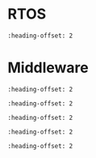 # RTOS

```{include} /release/commonrn/topics/amazon_freertos_kernel.md
:heading-offset: 2
```

# Middleware

```{include} /release/commonrn/topics/CMSIS_DSP_Library.md
:heading-offset: 2
```

```{include} /release/commonrn/topics/intel_tinycbor.md
:heading-offset: 2
```

```{include} /release/commonrn/topics/oasis_pkcs11.md
:heading-offset: 2
```

```{include} /release/commonrn/topics/nodejs_llhttp.md
:heading-offset: 2
```

```{include} /release/commonrn/topics/nxp_freemaster.md
:heading-offset: 2
```

